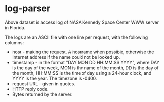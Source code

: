 # log-parser
Above dataset is access log of NASA Kennedy Space Center WWW server in Florida.

The logs are an ASCII file with one line per request, with the following columns:

   - host - making the request. A hostname when possible, otherwise the Internet address if the name could not be looked up.
   - timestamp - in the format "DAY MON DD HH:MM:SS YYYY", where DAY is the day of the week, MON is the name of the month, DD is the day of the month, HH:MM:SS is the time of day using a 24-hour clock, and YYYY is the year. The timezone is -0400.
   - request URL - given in quotes.
   - HTTP reply code.
   - Bytes returned by the server.
